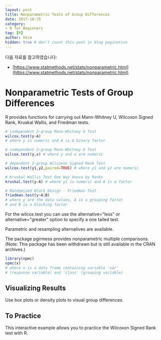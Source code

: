 ```yaml
---
layout: post  
title: Nonparametric Tests of Group Differences
date: 2017-10-25  
category:
- R for Beginners  
tag: [R]   
author: hkim  
hidden: true # don't count this post in blog pagination  
---
```


다음 자료를 참고하였습니다:  
- [https://www.statmethods.net/stats/nonparametric.html](https://www.statmethods.net/stats/nonparametric.html)

# Nonparametric Tests of Group Differences
R provides functions for carrying out Mann-Whitney U, Wilcoxon Signed Rank, Kruskal Wallis, and Friedman tests.

```r
# independent 2-group Mann-Whitney U Test
wilcox.test(y~A)
# where y is numeric and A is A binary factor

# independent 2-group Mann-Whitney U Test
wilcox.test(y,x) # where y and x are numeric

# dependent 2-group Wilcoxon Signed Rank Test
wilcox.test(y1,y2,paired=TRUE) # where y1 and y2 are numeric

# Kruskal Wallis Test One Way Anova by Ranks
kruskal.test(y~A) # where y1 is numeric and A is a factor

# Randomized Block Design - Friedman Test
friedman.test(y~A|B)
# where y are the data values, A is a grouping factor
# and B is a blocking factor
```

For the wilcox.test you can use the alternative="less" or alternative="greater" option to specify a one tailed test.

Parametric and resampling alternatives are available.

The package pgirmess provides nonparametric multiple comparisons. (Note: This package has been withdrawn but is still available in the CRAN archives.)

```r
library(npmc)
npmc(x)
# where x is a data frame containing variable 'var'
# (response variable) and 'class' (grouping variable)
```

## Visualizing Results
Use box plots or density plots to visual group differences.

## To Practice
This interactive example allows you to practice the Wilcoxon Signed Rank test with R.

